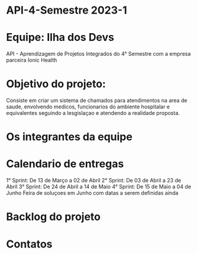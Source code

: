 # API-4-Semestre 2023-1
# Equipe: Ilha dos Devs
API - Aprendizagem de Projetos Integrados do 4° Semestre com a empresa parceira Ionic Health
# Objetivo do projeto:
Consiste em criar um sistema de chamados para atendimentos na area de saude, envolvendo medicos, funcionarios do ambiente hospitalar e equivalentes seguindo a lesgislaçao e atendendo a realidade proposta.
# Os integrantes da equipe
# Calendario de entregas
1° Sprint: De 13 de Março a 02 de Abril
2° Sprint: De 03 de Abril a 23 de Abril
3° Sprint: De 24 de Abril a 14 de Maio
4° Sprint: De 15 de Maio a 04 de Junho
Feira de soluçoes em Junho com datas a serem definidas ainda
# Backlog do projeto
# Contatos
